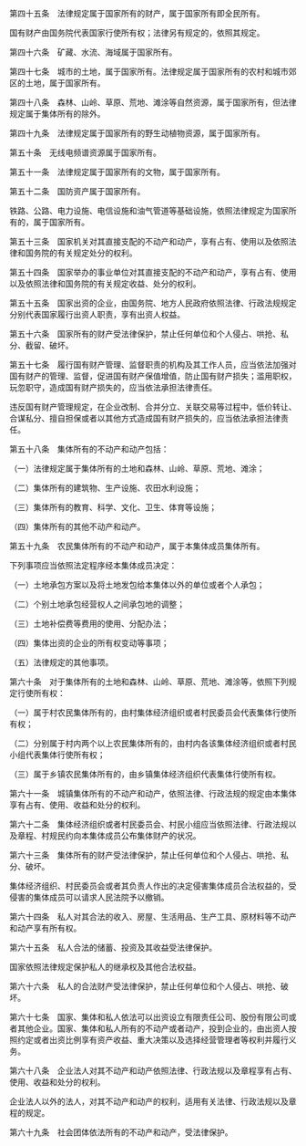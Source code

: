 第四十五条　法律规定属于国家所有的财产，属于国家所有即全民所有。

国有财产由国务院代表国家行使所有权；法律另有规定的，依照其规定。

第四十六条　矿藏、水流、海域属于国家所有。

第四十七条　城市的土地，属于国家所有。法律规定属于国家所有的农村和城市郊区的土地，属于国家所有。

第四十八条　森林、山岭、草原、荒地、滩涂等自然资源，属于国家所有，但法律规定属于集体所有的除外。

第四十九条　法律规定属于国家所有的野生动植物资源，属于国家所有。

第五十条　无线电频谱资源属于国家所有。

第五十一条　法律规定属于国家所有的文物，属于国家所有。

第五十二条　国防资产属于国家所有。　

铁路、公路、电力设施、电信设施和油气管道等基础设施，依照法律规定为国家所有的，属于国家所有。

第五十三条　国家机关对其直接支配的不动产和动产，享有占有、使用以及依照法律和国务院的有关规定处分的权利。

第五十四条　国家举办的事业单位对其直接支配的不动产和动产，享有占有、使用以及依照法律和国务院的有关规定收益、处分的权利。

第五十五条　国家出资的企业，由国务院、地方人民政府依照法律、行政法规规定分别代表国家履行出资人职责，享有出资人权益。

第五十六条　国家所有的财产受法律保护，禁止任何单位和个人侵占、哄抢、私分、截留、破坏。

第五十七条　履行国有财产管理、监督职责的机构及其工作人员，应当依法加强对国有财产的管理、监督，促进国有财产保值增值，防止国有财产损失；滥用职权，玩忽职守，造成国有财产损失的，应当依法承担法律责任。

违反国有财产管理规定，在企业改制、合并分立、关联交易等过程中，低价转让、合谋私分、擅自担保或者以其他方式造成国有财产损失的，应当依法承担法律责任。

第五十八条　集体所有的不动产和动产包括：

（一）法律规定属于集体所有的土地和森林、山岭、草原、荒地、滩涂；

（二）集体所有的建筑物、生产设施、农田水利设施；

（三）集体所有的教育、科学、文化、卫生、体育等设施；

（四）集体所有的其他不动产和动产。

第五十九条　农民集体所有的不动产和动产，属于本集体成员集体所有。

下列事项应当依照法定程序经本集体成员决定：

（一）土地承包方案以及将土地发包给本集体以外的单位或者个人承包；

（二）个别土地承包经营权人之间承包地的调整；

（三）土地补偿费等费用的使用、分配办法；

（四）集体出资的企业的所有权变动等事项；

（五）法律规定的其他事项。

第六十条　对于集体所有的土地和森林、山岭、草原、荒地、滩涂等，依照下列规定行使所有权：

（一）属于村农民集体所有的，由村集体经济组织或者村民委员会代表集体行使所有权；

（二）分别属于村内两个以上农民集体所有的，由村内各该集体经济组织或者村民小组代表集体行使所有权；

（三）属于乡镇农民集体所有的，由乡镇集体经济组织代表集体行使所有权。

第六十一条　城镇集体所有的不动产和动产，依照法律、行政法规的规定由本集体享有占有、使用、收益和处分的权利。

第六十二条　集体经济组织或者村民委员会、村民小组应当依照法律、行政法规以及章程、村规民约向本集体成员公布集体财产的状况。

第六十三条　集体所有的财产受法律保护，禁止任何单位和个人侵占、哄抢、私分、破坏。

集体经济组织、村民委员会或者其负责人作出的决定侵害集体成员合法权益的，受侵害的集体成员可以请求人民法院予以撤销。

第六十四条　私人对其合法的收入、房屋、生活用品、生产工具、原材料等不动产和动产享有所有权。

第六十五条　私人合法的储蓄、投资及其收益受法律保护。

国家依照法律规定保护私人的继承权及其他合法权益。

第六十六条　私人的合法财产受法律保护，禁止任何单位和个人侵占、哄抢、破坏。

第六十七条　国家、集体和私人依法可以出资设立有限责任公司、股份有限公司或者其他企业。国家、集体和私人所有的不动产或者动产，投到企业的，由出资人按照约定或者出资比例享有资产收益、重大决策以及选择经营管理者等权利并履行义务。

第六十八条　企业法人对其不动产和动产依照法律、行政法规以及章程享有占有、使用、收益和处分的权利。

企业法人以外的法人，对其不动产和动产的权利，适用有关法律、行政法规以及章程的规定。

第六十九条　社会团体依法所有的不动产和动产，受法律保护。